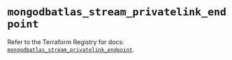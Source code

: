 # `mongodbatlas_stream_privatelink_endpoint`

Refer to the Terraform Registry for docs: [`mongodbatlas_stream_privatelink_endpoint`](https://registry.terraform.io/providers/mongodb/mongodbatlas/1.41.0/docs/resources/stream_privatelink_endpoint).
